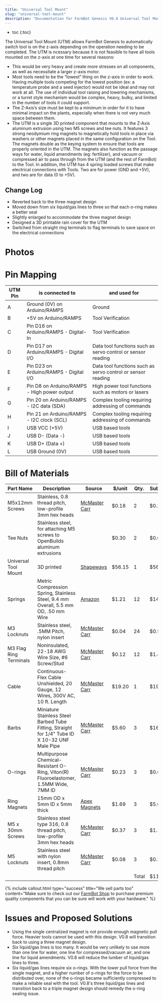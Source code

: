 ```yaml
---
title: "Universal Tool Mount"
slug: "universal-tool-mount"
description: "Documentation for FarmBot Genesis V0.8 Universal Tool Mount"
---
```


* toc
{:toc}

The Universal Tool Mount (UTM) allows FarmBot Genesis to automatically switch tool is on the z-axis depending on the operation needing to be completed. The UTM is ncessary because it is not feasible to have all tools mounted on the z-axis at one time for several reasons:

  * This would be very heavy and create more stresses on all components, as well as necessitate a larger z-axis motor.
  * Most tools need to be the “lowest” thing on the z-axis in order to work. Having multiple tools competing for the lowest position (ex: a temperature probe and a seed injector) would not be ideal and may not work at all. The use of individual tool raising and lowering mechanisms, or a turret style mechanism would be complex, heavy, bulky, and limited in the number of tools it could support.
  * The Z-Axis’s size must be kept to a minimum in order for it to have minimal impact on the plants, especially when there is not very much space between them.
  * The UTM is a single 3D printed component that mounts to the Z-Axis aluminum extrusion using two M5 screws and tee nuts. It features 3 strong neodymium ring magnets to magnetically hold tools in place via washers or other magnets placed in the same configuration on the Tool. The magnets double as the keying system to ensure that tools are properly oriented in the UTM. The magnets also function as the passage ways for water, liquid amendments (eg: fertilizer), and vacuum or compressed air to pass through from the UTM (and the rest of FarmBot) to the Tool. In addition, the UTM has 4 spring loaded screws that make electrical connections with Tools. Two are for power (GND and +5V), and two are for data (0 to +5V).

## Change Log
  * Reverted back to the three magnet design
  * Moved down from six liquid/gas lines to three so that each o-ring makes a better seal
  * Slightly enlarged to accommodate the three magnet design
  * Designed a 3D printable rain cover for the UTM
  * Switched from straight ring terminals to flag terminals to save space on the electrical connections

# Photos






# Pin Mapping



|UTM Pin                       |is connected to               |and used for                  |
|------------------------------|------------------------------|------------------------------|
|A                             |Ground (0V) on Arduino/RAMPS  |Ground
|B                             |+5V on Arduino/RAMPS          |Tool Verification
|C                             |Pin D16 on Arduino/RAMPS - Digital-In|Tool Verification
|D                             |Pin D17 on Arduino/RAMPS - Digital I/O|Data tool functions such as servo control or sensor reading
|E                             |Pin D23 on Arduino/RAMPS - Digital I/O|Data tool functions such as servo control or sensor reading
|F                             |Pin D8 on Arduino/RAMPS - High power output|High power tool functions such as motors or lasers
|G                             |Pin 20 on Arduino/RAMPS - I2C data (SDA)|Complex tooling requiring addressing of commands
|H                             |Pin 21 on Arduino/RAMPS - I2C clock (SCL)|Complex tooling requiring addressing of commands
|I                             |USB VCC (+5V)                 |USB based tools
|J                             |USB D- (Data -)               |USB based tools
|K                             |USB D+ (Data +)               |USB based tools
|L                             |USB Ground (0V)               |USB based tools



# Bill of Materials



|Part Name                     |Description                   |Source                        |$/unit                        |Qty.                          |Subtotal                      |
|------------------------------|------------------------------|------------------------------|------------------------------|------------------------------|------------------------------|
|M5x12mm Screws                |Stainless, 0.8 thread pitch, low-profile 3mm hex heads|[McMaster Carr](http://mcmaster.com)|$0.18                         |2                             |$0.36
|Tee Nuts                      |Stainless steel, for attaching M5 screws to OpenBuilds aluminum extrusions|                              |$0.30                         |2                             |$0.60
|Universal Tool Mount          |3D printed                    |[Shapeways](http://shapeways.com)|$56.15                        |1                             |$56.15
|Springs                       |Metric Compression Spring, Stainless Steel, 9.4 mm Overall, 5.5 mm OD, .50 mm Wire|[Amazon](http://www.amazon.com/Compression-Spring-Stainless-Compressed-Capacity/dp/B005S4HP6K/ref=sr_1_7?s=industrial&ie=UTF8&qid=1437506716&sr=1-7&keywords=spring&refinements=p_n_feature_eleven_browse-bin%3A3622111011%2Cp_n_feature_seven_browse-bin%3A5485702011)|$1.21                         |12                            |$14.52
|M3 Locknuts                   |Stainless steel, .5MM Pitch, nylon insert|[McMaster Carr](http://mcmaster.com)|$0.04                         |24                            |$0.96
|M3 Flag Ring Terminals        |Noninsulated, 22-18 AWG Wire Size, #6 Screw/Stud|[McMaster Carr](http://mcmaster.com)|$0.12                         |12                            |$1.44
|Cable                         |Continuous-Flex Cable Unshielded, 20 Gauge, 12 Wires, 300V AC, 10 ft. Length|[McMaster Carr](http://mcmaster.com)|$19.20                        |1                             |$19.20
|Barbs                         |Miniature Stainless Steel Barbed Tube Fitting, Straight for 1/4" Tube ID X 10-32 UNF Male Pipe|[McMaster Carr](http://mcmaster.com)|$5.60                         |3                             |$16.80
|O-rings                       |Multipurpose Chemical-Resistant O-Ring, Viton(R) Fluoroelastomer, 1.5MM Wide, 7MM ID|[McMaster Carr](http://mcmaster.com)|$0.23                         |3                             |$0.69
|Ring Magnets                  |15mm OD x 5mm ID x 5mm thick  |[Apex Magnets](http://www.apexmagnets.com/magnets/rings)|$1.69                         |3                             |$5.07
|M5 x 30mm Screws              |Stainless steel type 316, 0.8 thread pitch, low-profile 3mm hex heads|[McMaster Carr](http://mcmaster.com)|$0.37                         |3                             |$1.11
|M5 Locknuts                   |Stainless steel with nylon insert, 0.8mm thread pitch|[McMaster Carr](http://mcmaster.com)|$0.08                         |3                             |$0.24
|                              |                              |                              |                              |Total                         |$119.18



{%
include callout.html
type="success"
title="We sell parts too"
content="Make sure to check out our [FarmBot Shop](http://go.farmbot.it/shop/) to purchase premium quality components that you can be sure will work with your hardware."
%}



# Issues and Proposed Solutions

  * Using the single centralized magnet is not provide enough magnetic pull force. Heavier tools cannot be used with this design. V0.8 will transition back to using a three magnet design.
  * Six liquid/gas lines is too many. It would be very unlikely to use more than one line for water, one line for compressed/vacuum air, and one line for liquid amendments. V0.8 will reduce the lumber of liquid/gas lines to three.
  * Six liquid/gas lines require six o-rings. With the lower pull force from the single magnet, and a higher number of o-rings for the force to be distributed over, none of the o-rings became sufficiently compressed to make a reliable seal with the tool. V0.8's three liquid/gas lines and transition back to a triple magnet design should remedy the o-ring sealing issue.
